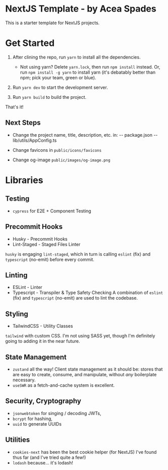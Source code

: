# NextJS Template - by Acea Spades

This is a starter template for NextJS projects.

# Get Started

1. After clining the repo, run `yarn` to install all the dependencies.
    - Not using yarn? Delete `yarn.lock`, then run `npm install` instead. Or, run `npm install -g yarn` to install yarn (it's debatably better than npm; pick your team, green or blue).

2. Run `yarn dev` to start the development server.

3. Run `yarn build` to build the project.

That's it!

## Next Steps

- Change the project name, title, description, etc. in:
-- package.json
-- lib/utils/AppConfig.ts

- Change favicons in `public/icons/favicons`
- Change og-image `public/images/og-image.png`

# Libraries

## Testing
- `cypress` for E2E + Component Testing

## Precommit Hooks
- Husky - Precommit Hooks
- Lint-Staged - Staged Files Linter

`husky` is engaging `lint-staged`, which in turn is calling `eslint` (fix) and `typescript` (no-emit) before every commit.

## Linting
- ESLint - Linter
- Typescript - Transpiler & Type Safety Checking
A combination of `eslint` (fix) and `typescript` (no-emit) are used to lint the codebase.

## Styling
- TailwindCSS - Utility Classes

`tailwind` with custom CSS. I'm not using SASS yet, though I'm definitely going to adding it in the near future.

## State Management
- `zustand` all the way! Client state management as it should be: stores that are easy to create, consume, and manipulate, without *any* boilerplate necessary.
- `useSWR` as a fetch-and-cache system is excellent.

## Security, Cryptography
- `jsonwebtoken` for singing / decoding JWTs,
- `bcrypt` for hashing, 
- `uuid` to generate UUIDs

## Utilities
- `cookies-next` has been the best cookie helper (for NextJS) I've found thus far (and I've tried quite a few!)
- `lodash` because... it's lodash!
